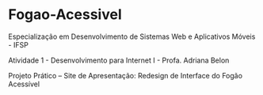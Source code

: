 # Fogao-Acessivel
Especialização em Desenvolvimento de Sistemas Web e Aplicativos Móveis - IFSP

Atividade 1 - Desenvolvimento para Internet I - Profa. Adriana Belon 

Projeto Prático – Site de Apresentação: Redesign de Interface do Fogão Acessível

